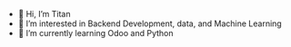 - 👋 Hi, I’m Titan
- 👀 I’m interested in Backend Development, data, and Machine Learning
- 🌱 I’m currently learning Odoo and Python
